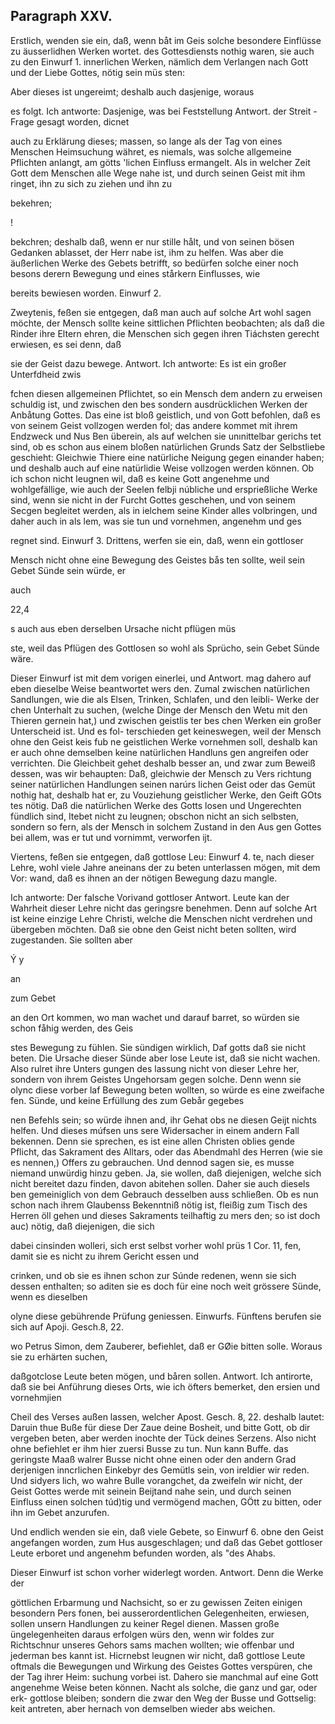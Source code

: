 
<!-- Seite 559 -->
Paragraph XXV.
--------------

Erstlich, wenden sie ein, daß, wenn båt im Geis solche besondere Einflüsse zu äusserlidhen Werken wortet. des Gottesdiensts nothig waren, sie auch zu den Einwurf 1. innerlichen Werken, nämlich dem Verlangen nach Gott und der Liebe Gottes, nötig sein müs sten:

Aber dieses ist ungereimt; deshalb
 auch dasjenige, woraus

es folgt. Ich antworte: Dasjenige, was bei Feststellung Antwort. der Streit - Frage gesagt worden, dicnet

auch zu Erklärung dieses; massen, so lange als der Tag von eines Menschen Heimsuchung währet, es niemals, was solche allgemeine Pflichten anlangt, am götts 'lichen Einfluss ermangelt. Als in welcher Zeit Gott dem Menschen alle Wege nahe ist, und durch seinen Geist mit ihm ringet, ihn zu sich zu ziehen und ihn zu

bekehren;

!
<!-- Seite 560 -->


bekchren; deshalb daß, wenn er nur stille hålt, und von seinen bösen Gedanken ablasset, der Herr nabe ist, ihm zu helfen. Was aber die äußerlichen Werke des Gebets betrifft, so bedürfen solche einer noch besons derern Bewegung und eines stårkern Einflusses, wie

bereits bewiesen worden. Einwurf 2.

Zweytenis, feßen sie entgegen, daß man auch auf solche Art wohl sagen möchte, der Mensch sollte keine sittlichen Pflichten beobachten; als daß die Rinder ihre Eltern ehren, die Menschen sich gegen ihren Tiáchsten gerecht erwiesen, es sei denn, daß

sie der Geist dazu bewege. Antwort. Ich antworte: Es ist ein großer Unterfdheid zwis

fchen diesen allgemeinen Pflichtet, so ein Mensch dem andern zu erweisen schuldig ist, und zwischen den bes sondern ausdrücklichen Werken der Anbåtung Gottes. Das eine ist bloß geistlich, und von Gott befohlen, daß es von seinem Geist vollzogen werden fol; das andere kommet mit ihrem Endzweck und Nus Ben überein, als auf welchen sie unınittelbar gerichs tet sind, ob es schon aus einem bloßen natürlichen Grunds Satz der Selbstliebe geschieht: Gleichwie Thiere eine natürliche Neigung gegen einander haben; und deshalb auch auf eine natürlidie Weise vollzogen werden können. Ob ich schon nicht leugnen wil, daß es keine Gott angenehme und wohlgefällige, wie auch der Seelen felbji núbliche und ersprießliche Werke sind, wenn sie nicht in der Furcht Gottes geschehen, und von seinem Secgen begleitet werden, als in ielchem seine Kinder alles volbringen, und daher auch in als lem, was sie tun und vornehmen, angenehm und ges

regnet sind. Einwurf 3. Drittens, werfen sie ein, daß, wenn ein gottloser

Mensch nicht ohne eine Bewegung des Geistes bås ten sollte, weil sein Gebet Sünde sein würde, er

auch

22,4
<!-- Seite 561 -->
s auch aus eben derselben Ursache nicht pflügen müs

ste, weil das Pflügen des Gottlosen so wohl als Sprücho, sein Gebet Sünde wäre.

Dieser Einwurf ist mit dem vorigen einerlei, und Antwort. mag dahero auf eben dieselbe Weise beantwortet wers den. Zumal zwischen natürlichen Sandlungen, wie die als Elsen, Trinken, Schlafen, und den leibli- Werke der chen Unterhalt zu suchen, (welche Dinge der Mensch den Wetu mit den Thieren gernein hat,) und zwischen geistlis ter bes chen Werken ein großer Unterscheid ist. Und es fol- terschieden get keineswegen, weil der Mensch ohne den Geist keis fub ne geistlichen Werke vornehmen soll, deshalb
 kan er auch ohne demselben keine natürlichen Handluns gen angreifen oder verrichten. Die Gleichbeit gehet deshalb besser an, und zwar zum Beweiß dessen, was wir behaupten: Daß, gleichwie der Mensch zu Vers richtung seiner natürlichen Handlungen seinen narúrs lichen Geist oder das Gemüt nothig hat, deshalb hat er, zu Vouziehung geistlicher Werke, den Geift GOts tes nötig. Daß die natürlichen Werke des Gotts losen und Ungerechten fündlich sind, Itebet nicht zu leugnen; obschon nicht an sich selbsten, sondern so fern, als der Mensch in solchem Zustand in den Aus gen Gottes bei allem, was er tut und vornimmt, verworfen ijt.

Viertens, feßen sie entgegen, daß gottlose Leu: Einwurf 4. te, nach dieser Lehre, wohl viele Jahre aneinans der zu beten unterlassen mögen, mit dem Vor: wand, daß es ihnen an der nötigen Bewegung dazu mangle.

Ich antworte: Der falsche Vorivand gottloser Antwort. Leute kan der Wahrheit dieser Lehre nicht das geringsre benehmen. Denn auf solche Art ist keine einzige Lehre Christi, welche die Menschen nicht verdrehen und übergeben möchten. Daß sie obne den Geist nicht beten sollten, wird zugestanden. Sie sollten aber

Ý y

an




zum Gebet
<!-- Seite 562 -->
an den Ort kommen, wo man wachet und darauf barret, so würden sie schon fåhig werden, des Geis

stes Bewegung zu fühlen. Sie sündigen wirklich, Daf gotts daß sie nicht beten. Die Ursache dieser Sünde aber lose Leute ist, daß sie nicht wachen. Also rulret ihre Unters gungen des lassung nicht von dieser Lehre her, sondern von ihrem Geistes Ungehorsam gegen solche. Denn wenn sie olync diese vorber laf Bewegung beten wollten, so würde es eine zweifache fen. Sünde, und keine Erfüllung des zum Gebår gegebes

nen Befehls sein; so würde ihnen and, ihr Gehat obs ne diesen Geijt nichts helfen. Und dieses múfsen uns sere Widersacher in einem andern Fall bekennen. Denn sie sprechen, es ist eine allen Christen oblies gende Pflicht, das Sakrament des Alltars, oder das Abendmahl des Herren (wie sie es nennen,) Offers zu gebrauchen. Und dennod sagen sie, es musse niemand unwürdig hinzu geben. Ja, sie wollen, daß diejenigen, welche sich nicht bereitet dazu finden, davon abitehen sollen. Daher sie auch diesels ben gemeiniglich von dem Gebrauch desselben auss schließen. Ob es nun schon nach ihrem Glaubenss Bekenntniß nötig ist, fleißig zum Tisch des Herren öll gehen und dieses Sakraments teilhaftig zu mers den; so ist doch auc) nötig, daß diejenigen, die sich

dabei cinsinden wolleri, sich erst selbst vorher wohl prüs 1 Cor. 11, fen, damit sie es nicht zu ihrem Gericht essen und

crinken, und ob sie es ihnen schon zur Súnde redenen, wenn sie sich dessen enthalten; so aditen sie es doch für eine noch weit grössere Sünde, wenn es dieselben

olyne diese gebührende Prüfung geniessen. Einwurfs. Fünftens berufen sie sich auf Apoji. Gesch.8, 22.

wo Petrus Simon, dem Zauberer, befiehlet, daß er GØie bitten solle. Woraus sie zu erhärten suchen,

daßgotclose Leute beten mögen, und båren sollen. Antwort. Ich antirorte, daß sie bei Anführung dieses Orts, wie ich öfters bemerket, den ersien und vornehmjien
<!-- Seite 563 -->

Cheil des Verses außen lassen, welcher Apost. Gesch. 8, 22. deshalb lautet: Daruin thue Buße für diese Der Zaue deine Bosheit, und bitte Gott, ob dir vergeben beten, aber werden inochte der Tück deines Serzens. Also nicht ohne befiehlet er ihm hier zuersi Busse zu tun. Nun kann Buffe. das geringste Maaß walrer Busse nicht ohne einen oder den andern Grad derjenigen inncrlichen Einkebyr des Gemütls sein, von ireldier wir reden. Und sidyers lich, wo wahre Bulle vorangchet, da zweifeln wir nicht, der Geist Gottes werde mit seinein Beijtand nahe sein, und durch seinen Einfluss einen solchen túd)tig und vermögend machen, GÖtt zu bitten, oder ihn im Gebet anzurufen.

Und endlich wenden sie ein, daß viele Gebete, so Einwurf 6. obne den Geist angefangen worden, zum Hus ausgeschlagen; und daß das Gebet gottloser Leute erboret und angenehm befunden worden, als "des Ahabs.

Dieser Einwurf ist schon vorher widerlegt worden. Antwort. Denn die Werke der

göttlichen Erbarmung und Nachsicht, so er zu gewissen Zeiten einigen besondern Pers fonen, bei ausserordentlichen Gelegenheiten, erwiesen, sollen unsern Handlungen zu keiner Regel dienen. Massen große üngelegenheiten daraus erfolgen würs den, wenn wir foldes zur Richtschnur unseres Gehors sams machen wollten; wie offenbar und jederman bes kannt ist. Hicrnebst leugnen wir nicht, daß gottlose Leute oftmals die Bewegungen und Wirkung des Geistes Gottes verspüren, che der Tag ihrer Heim: suchung vorbei ist. Dahero sie manchmal auf eine Gott angenehme Weise beten können. Nacht als solche, die ganz und gar, oder erk- gottlose bleiben; sondern die zwar den Weg der Busse und Gottselig: keit antreten, aber hernach von demselben wieder abs weichen.

